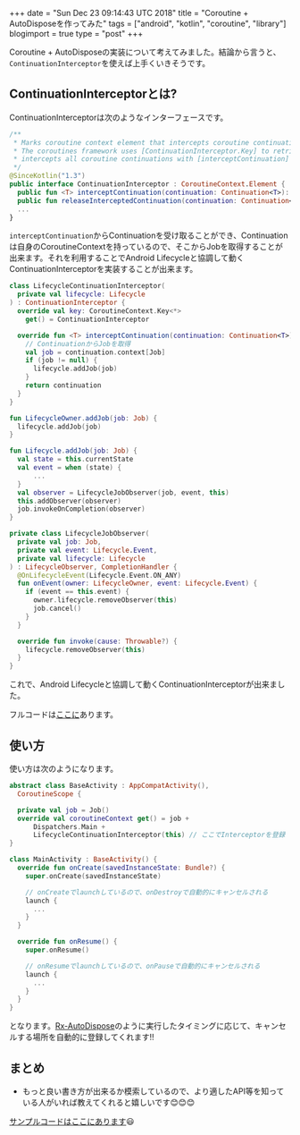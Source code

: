+++
date = "Sun Dec 23 09:14:43 UTC 2018"
title = "Coroutine + AutoDisposeを作ってみた"
tags = ["android", "kotlin", "coroutine", "library"]
blogimport = true
type = "post"
+++

Coroutine + AutoDisposeの実装について考えてみました。結論から言うと、`ContinuationInterceptor`を使えば上手くいきそうです。

## ContinuationInterceptorとは?

ContinuationInterceptorは次のようなインターフェースです。

```kotlin
/**
 * Marks coroutine context element that intercepts coroutine continuations.
 * The coroutines framework uses [ContinuationInterceptor.Key] to retrieve the interceptor and
 * intercepts all coroutine continuations with [interceptContinuation] invocations.
 */
@SinceKotlin("1.3")
public interface ContinuationInterceptor : CoroutineContext.Element {
  public fun <T> interceptContinuation(continuation: Continuation<T>): Continuation<T>
  public fun releaseInterceptedContinuation(continuation: Continuation<*>)
  ...
}
```

`interceptContinuation`からContinuationを受け取ることができ、Continuationは自身のCoroutineContextを持っているので、そこからJobを取得することが出来ます。それを利用することでAndroid Lifecycleと協調して動くContinuationInterceptorを実装することが出来ます。

```kotlin
class LifecycleContinuationInterceptor(
  private val lifecycle: Lifecycle
) : ContinuationInterceptor {
  override val key: CoroutineContext.Key<*>
    get() = ContinuationInterceptor

  override fun <T> interceptContinuation(continuation: Continuation<T>): Continuation<T> {
    // ContinuationからJobを取得
    val job = continuation.context[Job]
    if (job != null) {
      lifecycle.addJob(job)
    }
    return continuation
  }
}

fun LifecycleOwner.addJob(job: Job) {
  lifecycle.addJob(job)
}

fun Lifecycle.addJob(job: Job) {
  val state = this.currentState
  val event = when (state) {
      ...
  }
  val observer = LifecycleJobObserver(job, event, this)
  this.addObserver(observer)
  job.invokeOnCompletion(observer)
}

private class LifecycleJobObserver(
  private val job: Job,
  private val event: Lifecycle.Event,
  private val lifecycle: Lifecycle
) : LifecycleObserver, CompletionHandler {
  @OnLifecycleEvent(Lifecycle.Event.ON_ANY)
  fun onEvent(owner: LifecycleOwner, event: Lifecycle.Event) {
    if (event == this.event) {
      owner.lifecycle.removeObserver(this)
      job.cancel()
    }
  }

  override fun invoke(cause: Throwable?) {
    lifecycle.removeObserver(this)
  }
}
```

これで、Android Lifecycleと協調して動くContinuationInterceptorが出来ました。

フルコードは[ここに](https://github.com/satoshun-android-example/AutoDisposeExample/blob/master/autodispose/src/main/java/com/github/satoshun/coroutine/autodispose/lifecycle/LifecycleContinuationInterceptor.kt)あります。

## 使い方

使い方は次のようになります。

```kotlin
abstract class BaseActivity : AppCompatActivity(),
  CoroutineScope {

  private val job = Job()
  override val coroutineContext get() = job +
      Dispatchers.Main +
      LifecycleContinuationInterceptor(this) // ここでInterceptorを登録
}

class MainActivity : BaseActivity() {
  override fun onCreate(savedInstanceState: Bundle?) {
    super.onCreate(savedInstanceState)

    // onCreateでlaunchしているので、onDestroyで自動的にキャンセルされる
    launch {
      ...
    }
  }

  override fun onResume() {
    super.onResume()

    // onResumeでlaunchしているので、onPauseで自動的にキャンセルされる
    launch {
      ...
    }
  }
}
```

となります。[Rx-AutoDispose](https://github.com/uber/AutoDispose)のように実行したタイミングに応じて、キャンセルする場所を自動的に登録してくれます!!

## まとめ

- もっと良い書き方が出来るか模索しているので、より適したAPI等を知っている人がいれば教えてくれると嬉しいです😊😊😊

[サンプルコードはここにあります](https://github.com/satoshun-android-example/AutoDisposeExample)😃
